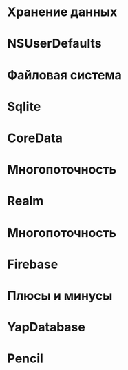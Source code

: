 # Хранение данных

# NSUserDefaults

# Файловая система

# Sqlite

# CoreData

# Многопоточность

# Realm

# Многопоточность

# Firebase

# Плюсы и минусы

# YapDatabase

# Pencil
